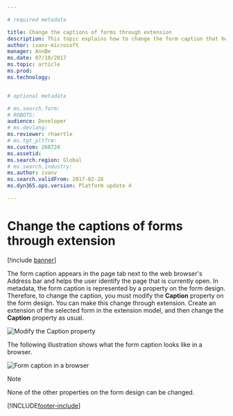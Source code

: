 ```yaml
---

# required metadata

title: Change the captions of forms through extension
description: This topic explains how to change the form caption that helps the user identify the current page in a web browser.
author: ivanv-microsoft
manager: AnnBe
ms.date: 07/10/2017
ms.topic: article
ms.prod: 
ms.technology: 


# optional metadata

# ms.search.form: 
# ROBOTS: 
audience: Developer
# ms.devlang: 
ms.reviewer: rhaertle
# ms.tgt_pltfrm: 
ms.custom: 268724
ms.assetid: 
ms.search.region: Global
# ms.search.industry: 
ms.author: ivanv
ms.search.validFrom: 2017-02-28
ms.dyn365.ops.version: Platform update 4

---
```


# Change the captions of forms through extension

[!include [banner](../includes/banner.md)]

The form caption appears in the page tab next to the web browser's Address bar and helps the user identify the page that is currently open. In metadata, the form caption is represented by a property on the form design. Therefore, to change the caption, you must modify the **Caption** property on the form design. You can make this change through extension. Create an extension of the selected form in the extension model, and then change the **Caption** property as usual.

![Modify the Caption property](media/ChangeCaption01.jpg)

The following illustration shows what the form caption looks like in a browser.

![Form caption in a browser](media/ChangeCaption02.jpg)

> [!NOTE]
> None of the other properties on the form design can be changed.


[!INCLUDE[footer-include](../../../includes/footer-banner.md)]